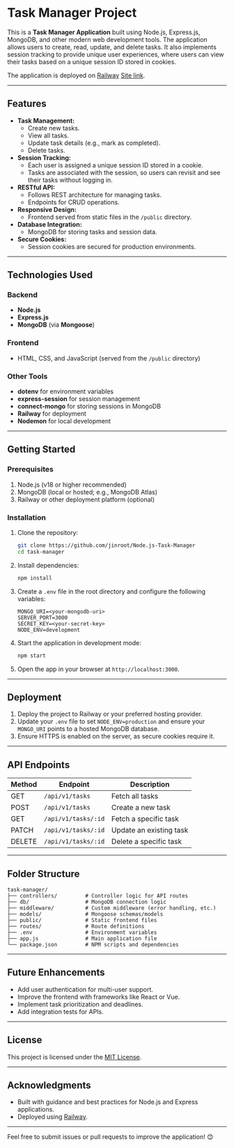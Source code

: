 # Task Manager Project

This is a **Task Manager Application** built using Node.js, Express.js, MongoDB, and other modern web development tools. The application allows users to create, read, update, and delete tasks. It also implements session tracking to provide unique user experiences, where users can view their tasks based on a unique session ID stored in cookies.

The application is deployed on [Railway](https://railway.app/) [Site link](https://dailies.up.railway.app/).  

---

## Features

- **Task Management:**
  - Create new tasks.
  - View all tasks.
  - Update task details (e.g., mark as completed).
  - Delete tasks.
- **Session Tracking:**
  - Each user is assigned a unique session ID stored in a cookie.
  - Tasks are associated with the session, so users can revisit and see their tasks without logging in.
- **RESTful API:**
  - Follows REST architecture for managing tasks.
  - Endpoints for CRUD operations.
- **Responsive Design:**
  - Frontend served from static files in the `/public` directory.
- **Database Integration:**
  - MongoDB for storing tasks and session data.
- **Secure Cookies:**
  - Session cookies are secured for production environments.

---

## Technologies Used

### Backend
- **Node.js**
- **Express.js**
- **MongoDB** (via **Mongoose**)

### Frontend
- HTML, CSS, and JavaScript (served from the `/public` directory)

### Other Tools
- **dotenv** for environment variables
- **express-session** for session management
- **connect-mongo** for storing sessions in MongoDB
- **Railway** for deployment
- **Nodemon** for local development

---

## Getting Started

### Prerequisites
1. Node.js (v18 or higher recommended)
2. MongoDB (local or hosted; e.g., MongoDB Atlas)
3. Railway or other deployment platform (optional)

### Installation
1. Clone the repository:
   ```bash
   git clone https://github.com/jinroot/Node.js-Task-Manager
   cd task-manager
   ```

2. Install dependencies:
   ```bash
   npm install
   ```

3. Create a `.env` file in the root directory and configure the following variables:
   ```
   MONGO_URI=<your-mongodb-uri>
   SERVER_PORT=3000
   SECRET_KEY=<your-secret-key>
   NODE_ENV=development
   ```

4. Start the application in development mode:
   ```bash
   npm start
   ```

5. Open the app in your browser at `http://localhost:3000`.

---

## Deployment

1. Deploy the project to Railway or your preferred hosting provider.
2. Update your `.env` file to set `NODE_ENV=production` and ensure your `MONGO_URI` points to a hosted MongoDB database.
3. Ensure HTTPS is enabled on the server, as secure cookies require it.

---

## API Endpoints

| Method | Endpoint           | Description               |
|--------|--------------------|---------------------------|
| GET    | `/api/v1/tasks`    | Fetch all tasks           |
| POST   | `/api/v1/tasks`    | Create a new task         |
| GET    | `/api/v1/tasks/:id`| Fetch a specific task     |
| PATCH  | `/api/v1/tasks/:id`| Update an existing task   |
| DELETE | `/api/v1/tasks/:id`| Delete a specific task    |

---

## Folder Structure

```
task-manager/
├── controllers/         # Controller logic for API routes
├── db/                  # MongoDB connection logic
├── middleware/          # Custom middleware (error handling, etc.)
├── models/              # Mongoose schemas/models
├── public/              # Static frontend files
├── routes/              # Route definitions
├── .env                 # Environment variables
├── app.js               # Main application file
└── package.json         # NPM scripts and dependencies
```

---

## Future Enhancements
- Add user authentication for multi-user support.
- Improve the frontend with frameworks like React or Vue.
- Implement task prioritization and deadlines.
- Add integration tests for APIs.

---

## License
This project is licensed under the [MIT License](LICENSE).

---

## Acknowledgments
- Built with guidance and best practices for Node.js and Express applications.
- Deployed using [Railway](https://railway.app/).

---

Feel free to submit issues or pull requests to improve the application! 😊
